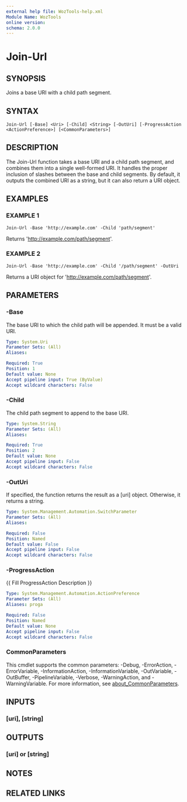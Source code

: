 ```yaml
---
external help file: WozTools-help.xml
Module Name: WozTools
online version:
schema: 2.0.0
---
```


# Join-Url

## SYNOPSIS
Joins a base URI with a child path segment.

## SYNTAX

```
Join-Url [-Base] <Uri> [-Child] <String> [-OutUri] [-ProgressAction <ActionPreference>] [<CommonParameters>]
```

## DESCRIPTION
The Join-Url function takes a base URI and a child path segment, and combines them into a single well-formed URI.
It handles the proper inclusion of slashes between the base and child segments.
By default, it outputs the combined URI as a string, but it can also return a URI object.

## EXAMPLES

### EXAMPLE 1
```
Join-Url -Base 'http://example.com' -Child 'path/segment'
```

Returns 'http://example.com/path/segment'.

### EXAMPLE 2
```
Join-Url -Base 'http://example.com' -Child '/path/segment' -OutUri
```

Returns a URI object for 'http://example.com/path/segment'.

## PARAMETERS

### -Base
The base URI to which the child path will be appended.
It must be a valid URI.

```yaml
Type: System.Uri
Parameter Sets: (All)
Aliases:

Required: True
Position: 1
Default value: None
Accept pipeline input: True (ByValue)
Accept wildcard characters: False
```

### -Child
The child path segment to append to the base URI.

```yaml
Type: System.String
Parameter Sets: (All)
Aliases:

Required: True
Position: 2
Default value: None
Accept pipeline input: False
Accept wildcard characters: False
```

### -OutUri
If specified, the function returns the result as a \[uri\] object.
Otherwise, it returns a string.

```yaml
Type: System.Management.Automation.SwitchParameter
Parameter Sets: (All)
Aliases:

Required: False
Position: Named
Default value: False
Accept pipeline input: False
Accept wildcard characters: False
```

### -ProgressAction
{{ Fill ProgressAction Description }}

```yaml
Type: System.Management.Automation.ActionPreference
Parameter Sets: (All)
Aliases: proga

Required: False
Position: Named
Default value: None
Accept pipeline input: False
Accept wildcard characters: False
```

### CommonParameters
This cmdlet supports the common parameters: -Debug, -ErrorAction, -ErrorVariable, -InformationAction, -InformationVariable, -OutVariable, -OutBuffer, -PipelineVariable, -Verbose, -WarningAction, and -WarningVariable. For more information, see [about_CommonParameters](http://go.microsoft.com/fwlink/?LinkID=113216).

## INPUTS

### [uri], [string]
## OUTPUTS

### [uri] or [string]
## NOTES

## RELATED LINKS
